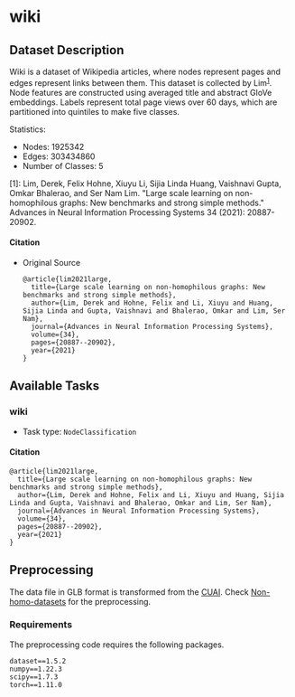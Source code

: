 # wiki

## Dataset Description
Wiki is a dataset of Wikipedia articles, where nodes represent pages and edges represent links between them. This dataset is collected by Lim<sup>[1](#myfootnote1)</sup>. Node features are constructed using averaged title and abstract GloVe embeddings. Labels represent total page views over 60 days, which are partitioned into quintiles to make five classes.

Statistics:
- Nodes: 1925342
- Edges: 303434860
- Number of Classes: 5

<a name="myfootnote1">[1]</a>: Lim, Derek, Felix Hohne, Xiuyu Li, Sijia Linda Huang, Vaishnavi Gupta, Omkar Bhalerao, and Ser Nam Lim. "Large scale learning on non-homophilous graphs: New benchmarks and strong simple methods." Advances in Neural Information Processing Systems 34 (2021): 20887-20902.

#### Citation
- Original Source
  ```
  @article{lim2021large,
    title={Large scale learning on non-homophilous graphs: New benchmarks and strong simple methods},
    author={Lim, Derek and Hohne, Felix and Li, Xiuyu and Huang, Sijia Linda and Gupta, Vaishnavi and Bhalerao, Omkar and Lim, Ser Nam},
    journal={Advances in Neural Information Processing Systems},
    volume={34},
    pages={20887--20902},
    year={2021}
  }
  ```
## Available Tasks

### wiki

- Task type: `NodeClassification`


#### Citation

```
@article{lim2021large,
  title={Large scale learning on non-homophilous graphs: New benchmarks and strong simple methods},
  author={Lim, Derek and Hohne, Felix and Li, Xiuyu and Huang, Sijia Linda and Gupta, Vaishnavi and Bhalerao, Omkar and Lim, Ser Nam},
  journal={Advances in Neural Information Processing Systems},
  volume={34},
  pages={20887--20902},
  year={2021}
}
```

## Preprocessing
The data file in GLB format is transformed from the [CUAI](https://github.com/CUAI/Non-Homophily-Large-Scale). Check [Non-homo-datasets](https://github.com/GreatSnoopyMe/Non-homo-datasets) for the preprocessing.


### Requirements

The preprocessing code requires the following packages.

```
dataset==1.5.2
numpy==1.22.3
scipy==1.7.3
torch==1.11.0
```

